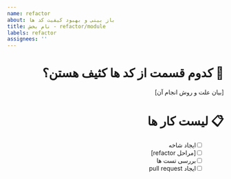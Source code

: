 ```yaml
---
name: refactor
about: باز بینی و بهبود کیفیت کد ها
title: نام بخش - refactor/module
labels: refactor
assignees: ''
---
```


<div dir="rtl">

# &rlm;🧼 کدوم قسمت از کد ها کثیف هستن؟

[بیان علت و روش انجام آن]

# &rlm;📋 لیست کار ها

- [ ] &emsp;&ensp; ایجاد شاخه
- [ ] &emsp;&ensp; [مراحل refactor]
- [ ] &emsp;&ensp; بررسی تست ها
- [ ] &emsp;&ensp; ایجاد pull request

</div>
